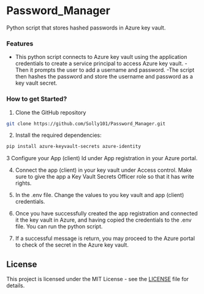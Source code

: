 # Password_Manager
Python script that stores hashed passwords in Azure key vault.

### Features
- This python script connects to Azure key vault using the application credentials to create a service principal to access Azure key vault. 
-Then it prompts the user to add a username and password. 
-The script then hashes the password and store the username and password as a key vault secret. 

### How to get Started?

1. Clone the GitHub repository

```bash
git clone https://github.com/Solly101/Password_Manager.git
```
2. Install the required dependencies:

```bash
pip install azure-keyvault-secrets azure-identity
```
3 Configure your App (client) Id under App registration in your Azure portal.

4. Connect the app (client) in your key vault under Access control. Make sure to give the app a Key Vault Secrets Officer role so that it has write rights.

5. In the .env file. Change the values to you key vault and app (client) credentials.

6. Once you have successfully created the app registration and connected it the key vault in 
Azure, and having copied the credentials to the .env file. You can run the python script. 

7. If a successful message is return, you may proceed to the Azure portal to check of the secret in the Azure key vault. 


## License
This project is licensed under the MIT License - see the [LICENSE](LICENSE) file for details.
